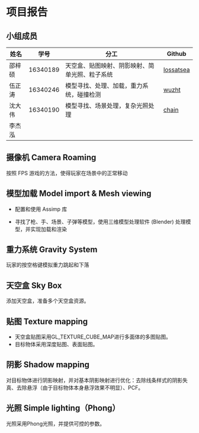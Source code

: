 # 项目报告

## 小组成员

| 姓名   | 学号     | 分工                                     | Github                            |
| ------ | -------- | ---------------------------------------- | --------------------------------- |
| 邵梓硕 | 16340189 | 天空盒、贴图映射、阴影映射、简单光照、粒子系统         |    [lossatsea](https://github.com/lossatsea)                               |
| 伍正涛 | 16340246 | 模型寻找、处理、加载，重力系统，碰撞检测 | [wuzht](https://github.com/wuzht) |
| 沈大伟 | 16340190 | 模型寻找、场景处理，复杂光照处理           | [chain](https://github.com/freesdw)   |
| 李杰泓 |          |                                          |                                   |



## 摄像机 Camera Roaming

按照 FPS 游戏的方法，使得玩家在场景中的正常移动



## 模型加载 Model import & Mesh viewing

* 配置和使用 Assimp 库

* 寻找了枪、手、场景、子弹等模型，使用三维模型处理软件 (Blender) 处理模型，并实现加载和渲染



## 重力系统 Gravity System

玩家的按空格键模拟重力跳起和下落



## 天空盒  Sky Box 

添加天空盒，准备多个天空盒资源。

## 贴图  Texture mapping 

- 天空盒贴图采用GL_TEXTURE_CUBE_MAP进行多面体的多图贴图。
- 目标物体采用深度贴图、表面贴图。

## 阴影 Shadow mapping 

对目标物体进行阴影映射，并对基本阴影映射进行优化：去除线条样式的阴影失真、去除悬浮（由于目标物体本身悬浮效果不明显）、PCF。

## 光照 Simple lighting（Phong）

光照采用Phong光照，并提供可控的参数。
